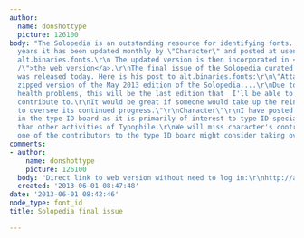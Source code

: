 ```yaml
---
author:
  name: donshottype
  picture: 126100
body: "The Solopedia is an outstanding resource for identifying fonts. \r\nFor many
  years it has been updated monthly by \"Character\" and posted at usenet newsgroup
  alt.binaries.fonts.\r\n The updated version is then incorporated in <a href=\"\r\nhttp://abfonts.freehostia.com/solopedia/solopedia-c.htm
  /\">the web version</a>.\r\nThe final issue of the Solopedia curated by \"Character\"
  was released today. Here is his post to alt.binaries.fonts:\r\n\"Attached is the
  zipped version of the May 2013 edition of the Solopedia....\r\nDue to some severe
  health problems, this will be the last edition that  I'll be able to produce or
  contribute to.\r\nIt would be great if someone would take up the reins and continue
  to oversee its continued progress.\"\r\nCharacter\"\r\nI have posted this information
  in the type ID board as it is primarily of interest to type ID specialists rather
  than other activities of Typophile.\r\nWe will miss character's contribution. \r\nPerhaps
  one of the contributors to the type ID board might consider taking over this project.\r\nDon"
comments:
- author:
    name: donshottype
    picture: 126100
  body: "Direct link to web version without need to log in:\r\nhttp://abfonts.freehostia.com/solopedia/\r\nDon"
  created: '2013-06-01 08:47:48'
date: '2013-06-01 08:42:46'
node_type: font_id
title: Solopedia final issue

---
```

